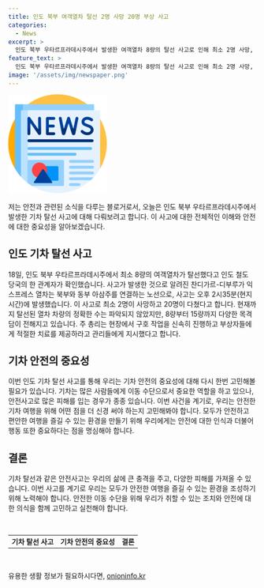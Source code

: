```yaml
---
title: 인도 북부 여객열차 탈선 2명 사망 20명 부상 사고
categories:
  - News
excerpt: >
  인도 북부 우타르프라데시주에서 발생한 여객열차 8량의 탈선 사고로 인해 최소 2명 사망, 20명 부상 발생. 사고는 찬디가르-디부루가 익스프레스 열차가 우타르프라데시주 곤다 지역에서 발생했으며, 탈선했던 열차 차량 수는 확인되지 않음. 현지 관리들은 구호 작업 및 부상자 치료에 최선을 다하고 있음. (150자)
feature_text: >
  인도 북부 우타르프라데시주에서 발생한 여객열차 8량의 탈선 사고로 인해 최소 2명 사망, 20명 부상 발생. 사고는 찬디가르-디부루가 익스프레스 열차가 우타르프라데시주 곤다 지역에서 발생했으며, 탈선했던 열차 차량 수는 확인되지 않음. 현지 관리들은 구호 작업 및 부상자 치료에 최선을 다하고 있음. (150자)
image: '/assets/img/newspaper.png'
---
```


<p><img src="/assets/img/newspaper.png" alt="kimp 속보" /></p>

<p>저는 안전과 관련된 소식을 다루는 블로거로서, 오늘은 인도 북부 우타르프라데시주에서 발생한 기차 탈선 사고에 대해 다뤄보려고 합니다. 이 사고에 대한 전체적인 이해와 안전에 대한 중요성을 알아보겠습니다.</p>

<h2 data-ke-size="size26">인도 기차 탈선 사고</h2>

<p data-ke-size="size16">18일, 인도 북부 우타르프라데시주에서 최소 8량의 여객열차가 탈선했다고 인도 철도 당국의 한 관계자가 확인했습니다. 사고가 발생한 것으로 알려진 찬디가르-디부루가 익스프레스 열차는 북부와 동부 아삼주를 연결하는 노선으로, 사고는 오후 2시35분(현지시간)에 발생했습니다. 이 사고로 최소 2명이 사망하고 20명이 다쳤다고 합니다. 현재까지 탈선된 열차 차량의 정확한 수는 파악되지 않았지만, 8량부터 15량까지 다양한 목격담이 전해지고 있습니다. 주 총리는 현장에서 구호 작업을 신속히 진행하고 부상자들에게 적절한 치료를 제공하라고 관리들에게 지시했다고 합니다.</p>

<h2 data-ke-size="size26">기차 안전의 중요성</h2>

<p data-ke-size="size16">이번 인도 기차 탈선 사고를 통해 우리는 기차 안전의 중요성에 대해 다시 한번 고민해볼 필요가 있습니다. 기차는 많은 사람들에게 이동 수단으로서 중요한 역할을 하고 있으나, 안전사고로 많은 피해를 입는 경우가 종종 있습니다. 이번 사건을 계기로, 우리는 안전한 기차 여행을 위해 어떤 점을 더 신경 써야 하는지 고민해봐야 합니다. 모두가 안전하고 편안한 여행을 즐길 수 있는 환경을 만들기 위해 우리에게는 안전에 대한 인식과 더불어 행동 또한 중요하다는 점을 명심해야 합니다.</p>

<h2 data-ke-size="size26">결론</h2>

<p data-ke-size="size16">기차 탈선과 같은 안전사고는 우리의 삶에 큰 충격을 주고, 다양한 피해를 가져올 수 있습니다. 이번 사고를 계기로 우리는 모두가 안전한 여행을 즐길 수 있는 환경을 조성하기 위해 노력해야 합니다. 안전한 이동 수단을 위해 우리가 취할 수 있는 조치와 안전에 대한 의식을 함께 고민하고 실천해야 합니다.</p>

<p data-ke-size="size16">&nbsp;</p>

<table>
    <tbody>
        <tr>
            <td style="text-align: center; height: 17px;"><b>기차 탈선 사고</b></td>
            <td style="text-align: center; height: 17px;"><b>기차 안전의 중요성</b></td>
            <td style="text-align: center; height: 17px;"><b>결론</b></td>
        </tr>
    </tbody>
</table>

<p data-ke-size="size16">&nbsp;</p>
유용한 생활 정보가 필요하시다면, <a href="https://onioninfo.kr" rel="dofollow">onioninfo.kr</a>


